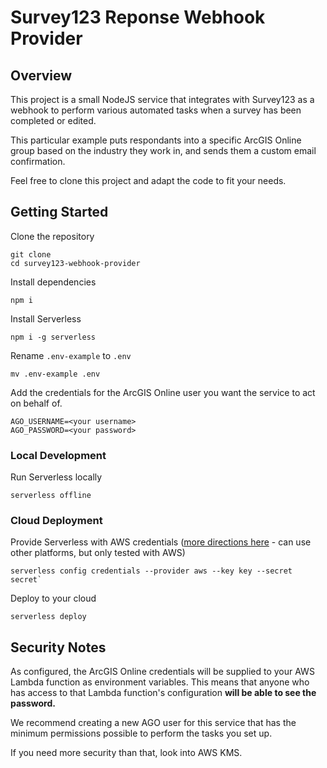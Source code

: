 # Survey123 Reponse Webhook Provider
## Overview
This project is a small NodeJS service that integrates with Survey123 as a webhook to perform various automated tasks when a survey has been completed or edited.

This particular example puts respondants into a specific ArcGIS Online group based on the industry they work in, and sends them a custom email confirmation.

Feel free to clone this project and adapt the code to fit your needs.

## Getting Started
Clone the repository
```
git clone
cd survey123-webhook-provider
```
Install dependencies
```
npm i
```
Install Serverless
```
npm i -g serverless
```
Rename `.env-example` to `.env`
```
mv .env-example .env
```
Add the credentials for the ArcGIS Online user you want the service to act on behalf of.
```
AGO_USERNAME=<your username>
AGO_PASSWORD=<your password>
```

### Local Development
Run Serverless locally
```
serverless offline
```

### Cloud Deployment
Provide Serverless with AWS credentials ([more directions here](https://www.serverless.com/framework/docs/providers/aws/cli-reference/config-credentials/) - can use other platforms, but only tested with AWS)
```
serverless config credentials --provider aws --key key --secret secret`
```
Deploy to your cloud
```
serverless deploy
```

## Security Notes
As configured, the ArcGIS Online credentials will be supplied to your AWS Lambda function as environment variables. This means that anyone who has access to that Lambda function's configuration **will be able to see the password.**

We recommend creating a new AGO user for this service that has the minimum permissions possible to perform the tasks you set up.

If you need more security than that, look into AWS KMS.